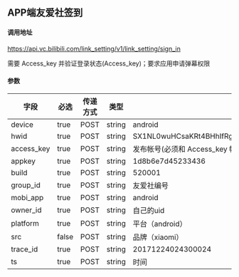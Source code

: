 ## APP端友爱社签到

#### 调用地址

https://api.vc.bilibili.com/link_setting/v1/link_setting/sign_in

需要 Access_key 并验证登录状态(Access_key)；要求应用申请弹幕权限

#### 参数

|字段|必选|传递方式|类型|说明|
|----|----|--------|----|----|
|device|true|POST|string|android|
|hwid|true|POST|string|SX1NL0wuHCsaKRt4BHhIfRguTXxOfj5WN1BkBTdLfhstTn9NfUouFiUV|
|access_key|true|POST|string|发布帐号(必须和 Access_key 帐号一致)|
|appkey|true|POST|string|1d8b6e7d45233436|
|build|true|POST|string|520001|
|group_id|true|POST|string|友爱社编号|
|mobi_app|true|POST|string|android|
|owner_id|true|POST|string|自己的uid|
|platform|true|POST|string|平台（android）|
|src|false|POST|string|品牌（xiaomi）|
|trace_id|true|POST|string|20171224024300024|
|ts|true|POST|string|时间|
